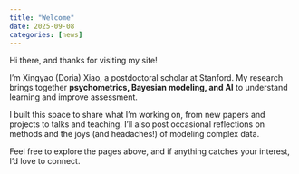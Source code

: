 ```yaml
---
title: "Welcome"
date: 2025-09-08
categories: [news]
---
```


Hi there, and thanks for visiting my site!  

I’m Xingyao (Doria) Xiao, a postdoctoral scholar at Stanford. My research brings together **psychometrics, Bayesian modeling, and AI** to understand learning and improve assessment.  

I built this space to share what I’m working on, from new papers and projects to talks and teaching. I’ll also post occasional reflections on methods and the joys (and headaches!) of modeling complex data.  

Feel free to explore the pages above, and if anything catches your interest, I’d love to connect.  
